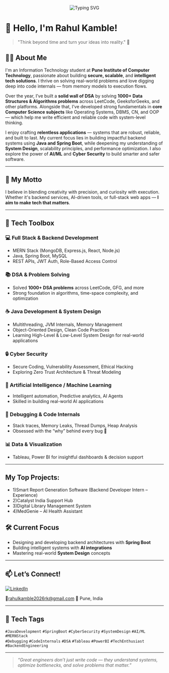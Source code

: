 <!-- Banner -->
<p align="center">
  <img src="https://readme-typing-svg.herokuapp.com?font=Fira+Code&weight=500&size=24&pause=1000&color=FCE303&background=0C0C0C00&center=true&vCenter=true&width=800&lines=Java+Backend+Engineer+%7C+Spring+Boot+%7C+System+Design;AI%2FML+Enthusiast+%7C+MERN+Stack+Developer;Building+Relentless+Apps+that+Make+an+Impact!;Debugging+Fanatic+%7C+Code+Explorer+%7C+DSA+Lover" alt="Typing SVG" />
</p>



# 👋 Hello, I'm Rahul Kamble!

> "Think beyond time and turn your ideas into reality." 🚀

## 👨‍💻 About Me

I'm an Information Technology student at **Pune Institute of Computer Technology**, passionate about building **secure, scalable**, and **intelligent tech solutions**. I thrive on solving real-world problems and love digging deep into code internals — from memory models to execution flows.

Over the year, I’ve built a **solid wall of DSA** by solving **1000+ Data Structures & Algorithms problems** across LeetCode, GeeksforGeeks, and other platforms. Alongside that, I’ve developed strong fundamentals in **core Computer Science subjects** like Operating Systems, DBMS, CN, and OOP — which help me write efficient and reliable code with system-level thinking. 

I enjoy crafting **relentless applications** — systems that are robust, reliable, and built to last. My current focus lies in building impactful backend systems using **Java and Spring Boot**, while deepening my understanding of **System Design**, scalability principles, and performance optimization. I also explore the power of **AI/ML** and **Cyber Security** to build smarter and safer software.




---

## 🧠 My Motto
I believe in blending creativity with precision, and curiosity with execution. Whether it's backend services, AI-driven tools, or full-stack web apps — **I aim to make tech that matters**.

---

## 🔧 Tech Toolbox

### 💻 Full Stack & Backend Development
- MERN Stack (MongoDB, Express.js, React, Node.js)
- Java, Spring Boot, MySQL
- REST APIs, JWT Auth, Role-Based Access Control
  
### 📚 DSA & Problem Solving
- Solved **1000+ DSA problems** across LeetCode, GFG, and more
- Strong foundation in algorithms, time-space complexity, and optimization

### ☕ Java Development & System Design
- Multithreading, JVM Internals, Memory Management
- Object-Oriented Design, Clean Code Practices
- Learning High-Level & Low-Level System Design for real-world applications

### 🔒 Cyber Security
- Secure Coding, Vulnerability Assessment, Ethical Hacking
- Exploring Zero Trust Architecture & Threat Modeling

### 🧠 Artificial Intelligence / Machine Learning
- Intelligent automation, Predictive analytics, AI Agents
- Skilled in building real-world AI applications

### 🧪 Debugging & Code Internals
- Stack traces, Memory Leaks, Thread Dumps, Heap Analysis
- Obsessed with the “why” behind every bug 🧩

### 📊 Data & Visualization
- Tableau, Power BI for insightful dashboards & decision support

---
## My Top Projects: 
- 1)Smart Report Generation Software (Backend Developer Intern – Experience)
- 2)Catalyst India Support Hub
- 3)Digital Library Management System
- 4)MedGenie – AI Health Assistant

## 🛠 Current Focus
- Designing and developing backend architectures with **Spring Boot**
- Building intelligent systems with **AI integrations**
- Mastering real-world **System Design** concepts

---

## 📫 Let’s Connect!

[![LinkedIn](https://img.shields.io/badge/LinkedIn-blue?style=for-the-badge&logo=linkedin&logoColor=white)](https://www.linkedin.com/in)  

📧rahulkamble2026rk@gmail.com
📍 Pune, India

---

## 🚀 Tech Tags

`#JavaDevelopment` `#SpringBoot` `#CyberSecurity` `#SystemDesign` `#AI/ML` `#MERNStack`  
`#Debugging` `#CodeInternals` `#DSA` `#Tableau` `#PowerBI` `#TechEnthusiast` `#BackendEngineering`

---

> *“Great engineers don’t just write code — they understand systems, optimize bottlenecks, and solve problems that matter.”*

